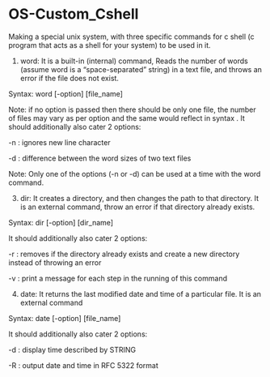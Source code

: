# OS-Custom_Cshell
Making a special unix system, with three specific commands for c shell (c program that acts as a shell for your system) to be used in it.

1) word: It is a built-in (internal) command, Reads the number of words (assume word is a “space-separated” string) in a text file, and throws an error if the file does not exist.
   
Syntax: word [-option] [file_name]

Note: if no option is passed then there should be only one file, the number of files may vary as per option and the same would reflect in syntax .
It should additionally also cater 2 options:

-n : ignores new line character

-d : difference between the word sizes of two text files

Note: Only one of the options (-n or -d) can be used at a time with the word command.

3) dir: It creates a directory, and then changes the path to that directory. It is an external command, throw an error if that directory already exists.

Syntax: dir [-option] [dir_name]

It should additionally also cater 2 options:

-r : removes if the directory already exists and create a new directory instead of throwing an error  

-v : print a message for each step in the running of this command

4) date: It returns the last modified date and time of a particular file.  It is an external command

Syntax: date [-option] [file_name]

It should additionally also cater 2 options:

-d : display time described by STRING 

-R : output date and time in RFC 5322 format


